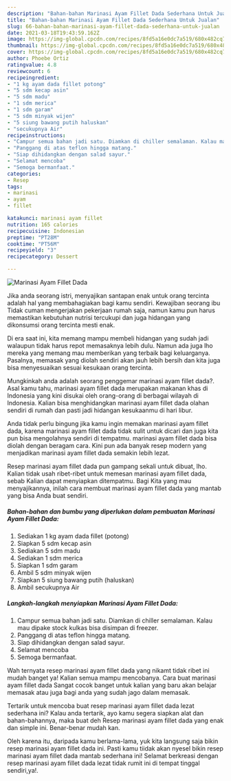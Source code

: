 ```yaml
---
description: "Bahan-bahan Marinasi Ayam Fillet Dada Sederhana Untuk Jualan"
title: "Bahan-bahan Marinasi Ayam Fillet Dada Sederhana Untuk Jualan"
slug: 66-bahan-bahan-marinasi-ayam-fillet-dada-sederhana-untuk-jualan
date: 2021-03-18T19:43:59.162Z
image: https://img-global.cpcdn.com/recipes/8fd5a16e0dc7a519/680x482cq70/marinasi-ayam-fillet-dada-foto-resep-utama.jpg
thumbnail: https://img-global.cpcdn.com/recipes/8fd5a16e0dc7a519/680x482cq70/marinasi-ayam-fillet-dada-foto-resep-utama.jpg
cover: https://img-global.cpcdn.com/recipes/8fd5a16e0dc7a519/680x482cq70/marinasi-ayam-fillet-dada-foto-resep-utama.jpg
author: Phoebe Ortiz
ratingvalue: 4.8
reviewcount: 6
recipeingredient:
- "1 kg ayam dada fillet potong"
- "5 sdm kecap asin"
- "5 sdm madu"
- "1 sdm merica"
- "1 sdm garam"
- "5 sdm minyak wijen"
- "5 siung bawang putih haluskan"
- "secukupnya Air"
recipeinstructions:
- "Campur semua bahan jadi satu. Diamkan di chiller semalaman. Kalau mau dipake stock kulkas bisa disimpan di freezer."
- "Panggang di atas teflon hingga matang."
- "Siap dihidangkan dengan salad sayur."
- "Selamat mencoba"
- "Semoga bermanfaat."
categories:
- Resep
tags:
- marinasi
- ayam
- fillet

katakunci: marinasi ayam fillet 
nutrition: 165 calories
recipecuisine: Indonesian
preptime: "PT28M"
cooktime: "PT56M"
recipeyield: "3"
recipecategory: Dessert

---
```



![Marinasi Ayam Fillet Dada](https://img-global.cpcdn.com/recipes/8fd5a16e0dc7a519/680x482cq70/marinasi-ayam-fillet-dada-foto-resep-utama.jpg)

Jika anda seorang istri, menyajikan santapan enak untuk orang tercinta adalah hal yang membahagiakan bagi kamu sendiri. Kewajiban seorang ibu Tidak cuman mengerjakan pekerjaan rumah saja, namun kamu pun harus memastikan kebutuhan nutrisi tercukupi dan juga hidangan yang dikonsumsi orang tercinta mesti enak.

Di era  saat ini, kita memang mampu membeli hidangan yang sudah jadi walaupun tidak harus repot memasaknya lebih dulu. Namun ada juga lho mereka yang memang mau memberikan yang terbaik bagi keluarganya. Pasalnya, memasak yang diolah sendiri akan jauh lebih bersih dan kita juga bisa menyesuaikan sesuai kesukaan orang tercinta. 



Mungkinkah anda adalah seorang penggemar marinasi ayam fillet dada?. Asal kamu tahu, marinasi ayam fillet dada merupakan makanan khas di Indonesia yang kini disukai oleh orang-orang di berbagai wilayah di Indonesia. Kalian bisa menghidangkan marinasi ayam fillet dada olahan sendiri di rumah dan pasti jadi hidangan kesukaanmu di hari libur.

Anda tidak perlu bingung jika kamu ingin memakan marinasi ayam fillet dada, karena marinasi ayam fillet dada tidak sulit untuk dicari dan juga kita pun bisa mengolahnya sendiri di tempatmu. marinasi ayam fillet dada bisa diolah dengan beragam cara. Kini pun ada banyak resep modern yang menjadikan marinasi ayam fillet dada semakin lebih lezat.

Resep marinasi ayam fillet dada pun gampang sekali untuk dibuat, lho. Kalian tidak usah ribet-ribet untuk memesan marinasi ayam fillet dada, sebab Kalian dapat menyiapkan ditempatmu. Bagi Kita yang mau menyajikannya, inilah cara membuat marinasi ayam fillet dada yang mantab yang bisa Anda buat sendiri.

<!--inarticleads1-->

##### Bahan-bahan dan bumbu yang diperlukan dalam pembuatan Marinasi Ayam Fillet Dada:

1. Sediakan 1 kg ayam dada fillet (potong)
1. Siapkan 5 sdm kecap asin
1. Sediakan 5 sdm madu
1. Sediakan 1 sdm merica
1. Siapkan 1 sdm garam
1. Ambil 5 sdm minyak wijen
1. Siapkan 5 siung bawang putih (haluskan)
1. Ambil secukupnya Air




<!--inarticleads2-->

##### Langkah-langkah menyiapkan Marinasi Ayam Fillet Dada:

1. Campur semua bahan jadi satu. Diamkan di chiller semalaman. Kalau mau dipake stock kulkas bisa disimpan di freezer.
1. Panggang di atas teflon hingga matang.
1. Siap dihidangkan dengan salad sayur.
1. Selamat mencoba
1. Semoga bermanfaat.




Wah ternyata resep marinasi ayam fillet dada yang nikamt tidak ribet ini mudah banget ya! Kalian semua mampu mencobanya. Cara buat marinasi ayam fillet dada Sangat cocok banget untuk kalian yang baru akan belajar memasak atau juga bagi anda yang sudah jago dalam memasak.

Tertarik untuk mencoba buat resep marinasi ayam fillet dada lezat sederhana ini? Kalau anda tertarik, ayo kamu segera siapkan alat dan bahan-bahannya, maka buat deh Resep marinasi ayam fillet dada yang enak dan simple ini. Benar-benar mudah kan. 

Oleh karena itu, daripada kamu berlama-lama, yuk kita langsung saja bikin resep marinasi ayam fillet dada ini. Pasti kamu tiidak akan nyesel bikin resep marinasi ayam fillet dada mantab sederhana ini! Selamat berkreasi dengan resep marinasi ayam fillet dada lezat tidak rumit ini di tempat tinggal sendiri,ya!.

